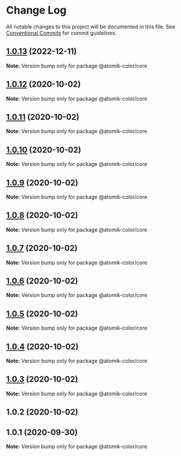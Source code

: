 # Change Log

All notable changes to this project will be documented in this file.
See [Conventional Commits](https://conventionalcommits.org) for commit guidelines.

## [1.0.13](https://github.com/deebov/color-picker/compare/@atomik-color/core@1.0.12...@atomik-color/core@1.0.13) (2022-12-11)

**Note:** Version bump only for package @atomik-color/core





## [1.0.12](https://github.com/deebov/color-picker/compare/@atomik-color/core@1.0.11...@atomik-color/core@1.0.12) (2020-10-02)

**Note:** Version bump only for package @atomik-color/core





## [1.0.11](https://github.com/deebov/color-picker/compare/@atomik-color/core@1.0.10...@atomik-color/core@1.0.11) (2020-10-02)

**Note:** Version bump only for package @atomik-color/core





## [1.0.10](https://github.com/deebov/color-picker/compare/@atomik-color/core@1.0.9...@atomik-color/core@1.0.10) (2020-10-02)

**Note:** Version bump only for package @atomik-color/core





## [1.0.9](https://github.com/deebov/color-picker/compare/@atomik-color/core@1.0.8...@atomik-color/core@1.0.9) (2020-10-02)

**Note:** Version bump only for package @atomik-color/core





## [1.0.8](https://github.com/deebov/color-picker/compare/@atomik-color/core@1.0.7...@atomik-color/core@1.0.8) (2020-10-02)

**Note:** Version bump only for package @atomik-color/core





## [1.0.7](https://github.com/deebov/color-picker/compare/@atomik-color/core@1.0.6...@atomik-color/core@1.0.7) (2020-10-02)

**Note:** Version bump only for package @atomik-color/core





## [1.0.6](https://github.com/deebov/color-picker/compare/@atomik-color/core@1.0.5...@atomik-color/core@1.0.6) (2020-10-02)

**Note:** Version bump only for package @atomik-color/core





## [1.0.5](https://github.com/deebov/color-picker/compare/@atomik-color/core@1.0.4...@atomik-color/core@1.0.5) (2020-10-02)

**Note:** Version bump only for package @atomik-color/core





## [1.0.4](https://github.com/deebov/color-picker/compare/@atomik-color/core@1.0.3...@atomik-color/core@1.0.4) (2020-10-02)

**Note:** Version bump only for package @atomik-color/core





## [1.0.3](https://github.com/deebov/color-picker/compare/@atomik-color/core@1.0.2...@atomik-color/core@1.0.3) (2020-10-02)

**Note:** Version bump only for package @atomik-color/core





## 1.0.2 (2020-10-02)



## 1.0.1 (2020-09-30)

**Note:** Version bump only for package @atomik-color/core
